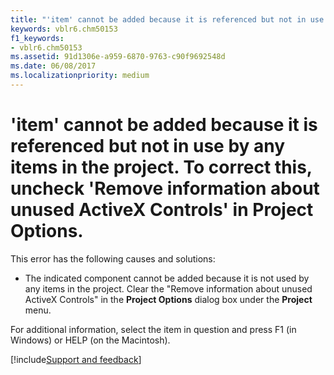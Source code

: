 ```yaml
---
title: "'item' cannot be added because it is referenced but not in use by any items in the project. To correct this, uncheck 'Remove information about unused ActiveX Controls' in Project Options."
keywords: vblr6.chm50153
f1_keywords:
- vblr6.chm50153
ms.assetid: 91d1306e-a959-6870-9763-c90f9692548d
ms.date: 06/08/2017
ms.localizationpriority: medium
---
```



# 'item' cannot be added because it is referenced but not in use by any items in the project. To correct this, uncheck 'Remove information about unused ActiveX Controls' in Project Options.

This error has the following causes and solutions:



- The indicated component cannot be added because it is not used by any items in the project. Clear the "Remove information about unused ActiveX Controls" in the **Project Options** dialog box under the **Project** menu.
    

For additional information, select the item in question and press F1 (in Windows) or HELP (on the Macintosh).

[!include[Support and feedback](~/includes/feedback-boilerplate.md)]